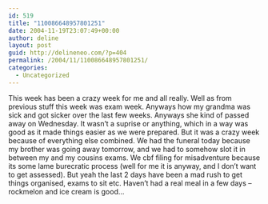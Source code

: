 ```yaml
---
id: 519
title: "110086648957801251"
date: 2004-11-19T23:07:49+00:00
author: deline
layout: post
guid: http://delineneo.com/?p=404
permalink: /2004/11/110086648957801251/
categories:
  - Uncategorized
---
```

This week has been a crazy week for me and all really. Well as from previous stuff this week was exam week. Anyways how my grandma was sick and got sicker over the last few weeks. Anyways she kind of passed away on Wednesday. It wasn&#8217;t a suprise or anything, which in a way was good as it made things easier as we were prepared. But it was a crazy week because of everything else combined. We had the funeral today because my brother was going away tomorrow, and we had to somehow slot it in between my and my cousins exams. We cbf filing for misadventure because its some lame burecratic process (well for me it is anyway, and I don&#8217;t want to get assessed). But yeah the last 2 days have been a mad rush to get things organised, exams to sit etc. Haven&#8217;t had a real meal in a few days &#8211; rockmelon and ice cream is good&#8230;